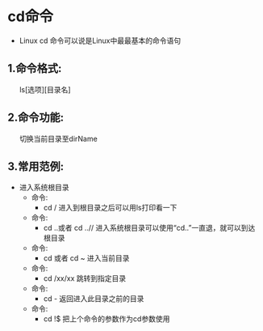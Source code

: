 # cd命令

- Linux cd 命令可以说是Linux中最最基本的命令语句

## 1.命令格式:  
  &nbsp;&nbsp;&nbsp;&nbsp;&nbsp;&nbsp;ls[选项][目录名]

## 2.命令功能:  
  &nbsp;&nbsp;&nbsp;&nbsp;&nbsp;&nbsp;切换当前目录至dirName

## 3.常用范例:  
  - 进入系统根目录
    - 命令:
      - cd / 进入到根目录之后可以用ls打印看一下
    - 命令:
      - cd ..或者 cd ..// 进入系统根目录可以使用“cd..”一直退，就可以到达根目录
    - 命令:
      - cd 或者 cd ~ 进入当前目录
    - 命令:
      - cd /xx/xx 跳转到指定目录
    - 命令:
      - cd - 返回进入此目录之前的目录
    - 命令:
      - cd !$ 把上个命令的参数作为cd参数使用

